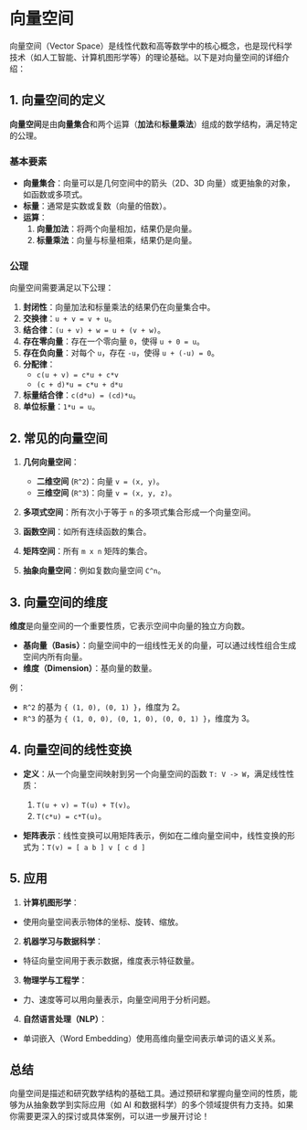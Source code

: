 # 向量空间

向量空间（Vector Space）是线性代数和高等数学中的核心概念，也是现代科学技术（如人工智能、计算机图形学等）的理论基础。以下是对向量空间的详细介绍：

## 1. 向量空间的定义

**向量空间**是由**向量集合**和两个运算（**加法**和**标量乘法**）组成的数学结构，满足特定的公理。

### 基本要素

- **向量集合**：向量可以是几何空间中的箭头（2D、3D 向量）或更抽象的对象，如函数或多项式。
- **标量**：通常是实数或复数（向量的倍数）。
- **运算**：
  1. **向量加法**：将两个向量相加，结果仍是向量。
  2. **标量乘法**：向量与标量相乘，结果仍是向量。

### 公理

向量空间需要满足以下公理：

1. **封闭性**：向量加法和标量乘法的结果仍在向量集合中。
2. **交换律**：`u + v = v + u`。
3. **结合律**：`(u + v) + w = u + (v + w)`。
4. **存在零向量**：存在一个零向量 `0`，使得 `u + 0 = u`。
5. **存在负向量**：对每个 `u`，存在 `-u`，使得 `u + (-u) = 0`。
6. **分配律**：
   - `c(u + v) = c*u + c*v`
   - `(c + d)*u = c*u + d*u`
7. **标量结合律**：`c(d*u) = (cd)*u`。
8. **单位标量**：`1*u = u`。

## 2. 常见的向量空间

1. **几何向量空间**：

   - **二维空间** (`R^2`)：向量 `v = (x, y)`。
   - **三维空间** (`R^3`)：向量 `v = (x, y, z)`。

2. **多项式空间**：所有次小于等于 `n` 的多项式集合形成一个向量空间。

3. **函数空间**：如所有连续函数的集合。

4. **矩阵空间**：所有 `m x n` 矩阵的集合。

5. **抽象向量空间**：例如复数向量空间 `C^n`。

## 3. 向量空间的维度

**维度**是向量空间的一个重要性质，它表示空间中向量的独立方向数。

- **基向量（Basis）**：向量空间中的一组线性无关的向量，可以通过线性组合生成空间内所有向量。
- **维度（Dimension）**：基向量的数量。

例：

- `R^2` 的基为 `{ (1, 0), (0, 1) }`，维度为 2。
- `R^3` 的基为 `{ (1, 0, 0), (0, 1, 0), (0, 0, 1) }`，维度为 3。

## 4. 向量空间的线性变换

- **定义**：从一个向量空间映射到另一个向量空间的函数 `T: V -> W`，满足线性性质：

  1. `T(u + v) = T(u) + T(v)`。
  2. `T(c*u) = c*T(u)`。

- **矩阵表示**：线性变换可以用矩阵表示，例如在二维向量空间中，线性变换的形式为：`T(v) = [ a b ] v [ c d ]`

## 5. 应用

1. **计算机图形学**：

- 使用向量空间表示物体的坐标、旋转、缩放。

2. **机器学习与数据科学**：

- 特征向量空间用于表示数据，维度表示特征数量。

3. **物理学与工程学**：

- 力、速度等可以用向量表示，向量空间用于分析问题。

4. **自然语言处理（NLP）**：

- 单词嵌入（Word Embedding）使用高维向量空间表示单词的语义关系。

## 总结

向量空间是描述和研究数学结构的基础工具。通过预研和掌握向量空间的性质，能够为从抽象数学到实际应用（如 AI 和数据科学）的多个领域提供有力支持。如果你需要更深入的探讨或具体案例，可以进一步展开讨论！
